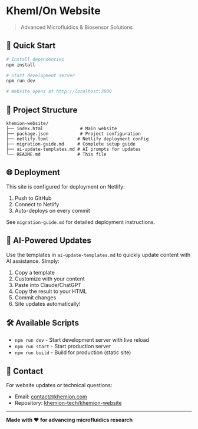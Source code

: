 # KhemI/On Website

> Advanced Microfluidics & Biosensor Solutions

## 🚀 Quick Start

```bash
# Install dependencies
npm install

# Start development server
npm run dev

# Website opens at http://localhost:3000
```

## 📁 Project Structure

```
khemion-website/
├── index.html              # Main website
├── package.json            # Project configuration
├── netlify.toml           # Netlify deployment config
├── migration-guide.md     # Complete setup guide
├── ai-update-templates.md # AI prompts for updates
└── README.md              # This file
```

## 🌐 Deployment

This site is configured for deployment on Netlify:

1. Push to GitHub
2. Connect to Netlify
3. Auto-deploys on every commit

See `migration-guide.md` for detailed deployment instructions.

## 🤖 AI-Powered Updates

Use the templates in `ai-update-templates.md` to quickly update content with AI assistance. Simply:

1. Copy a template
2. Customize with your content
3. Paste into Claude/ChatGPT
4. Copy the result to your HTML
5. Commit changes
6. Site updates automatically!

## 🛠 Available Scripts

- `npm run dev` - Start development server with live reload
- `npm run start` - Start production server
- `npm run build` - Build for production (static site)

## 📧 Contact

For website updates or technical questions:
- Email: contact@khemion.com
- Repository: [khemion-tech/khemion-website](https://github.com/khemion-tech/khemion-website)

---

**Made with ❤️ for advancing microfluidics research**
